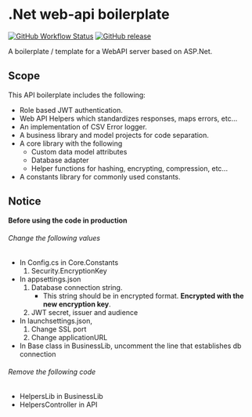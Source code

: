 # .Net web-api boilerplate

[![GitHub Workflow Status](https://img.shields.io/github/workflow/status/kolappannathan/dotnet-web-api-boilerplate/CI?logo=github&style=flat-square)](https://github.com/kolappannathan/dotnet-web-api-boilerplate/actions?query=workflow%3ACI)
[![GitHub release](https://img.shields.io/github/release/kolappannathan/dotnet-web-api-boilerplate.svg?logo=github&style=flat-square)](https://github.com/kolappannathan/dotnet-web-api-boilerplate/releases)

A boilerplate / template for a WebAPI server based on ASP.Net.

## Scope

This API boilerplate includes the following:

 - Role based JWT authentication.
 - Web API Helpers which standardizes responses, maps errors, etc...
 - An implementation of CSV Error logger.
 - A business library and model projects for code separation.
 - A core library with the following
   - Custom data model attributes
   - Database adapter
   - Helper functions for hashing, encrypting, compression, etc...
 - A constants library for commonly used constants.

## Notice

**Before using the code in production**

###### Change the following values

 - In Config.cs in Core.Constants
    1. Security.EncryptionKey
 - In appsettings.json
    1. Database connection string.
       - This string should be in encrypted format. **Encrypted with the new encryption key**.
    2. JWT secret, issuer and audience
 - In launchsettings.json,
    1. Change SSL port
    2. Change applicationURL
 - In Base class in BusinessLib, uncomment the line that establishes db connection

###### Remove the following code
 - HelpersLib in BusinessLib
 - HelpersController in API
